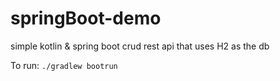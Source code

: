 # springBoot-demo
simple kotlin & spring boot crud rest api that uses H2 as the db

To run: `./gradlew bootrun`